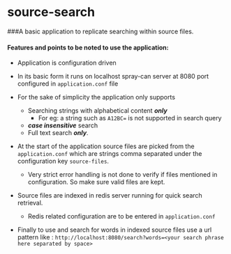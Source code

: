 # source-search

###A basic application to replicate searching within source files.

#### Features and points to be noted to use the application:

* Application is configuration driven
* In its basic form it runs on localhost spray-can server at 8080 port configured in `application.conf` file
* For the sake of simplicity the application only supports 
    * Searching strings with alphabetical content **_only_** 
        * For eg: a string such as `A12BC=` is not supported in search query
    *  **_case insensitive_** search 
    * Full text search **_only_**.
* At the start of the application source files are picked from the `application.conf`
 which are strings comma separated under the configuration key `source-files`.
    
    * Very strict error handling is not done to verify if files mentioned in configuration.
    So make sure valid files are kept.
* Source files are indexed in redis server running for quick search retrieval.
    * Redis related configuration are to be entered in `application.conf`
* Finally to use and search for words in indexed source 
files use a url pattern like : 
```http://localhost:8080/search?words=<your search phrase here separated by space>``` 